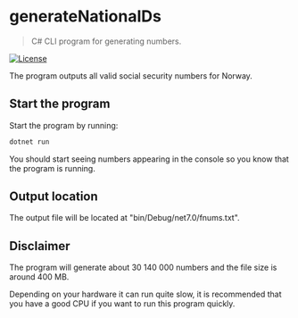 # generateNationaIDs
> C# CLI program for generating numbers.

[![License](https://img.shields.io/badge/License-MIT-yellow)](https://opensource.org/license/mit/)

The program outputs all valid social security numbers for Norway.

## Start the program
Start the program by running:
```sh
dotnet run
```

You should start seeing numbers appearing in the console so you know that the program is running.

## Output location
The output file will be located at "bin/Debug/net7.0/fnums.txt".

## Disclaimer
The program will generate about 30 140 000 numbers and the file size is around 400 MB.

Depending on your hardware it can run quite slow, it is recommended that you have a good CPU if you want to run this program quickly.
